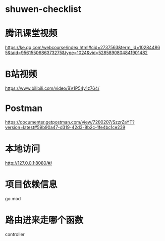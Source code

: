 # shuwen-checklist
# 腾讯课堂视频
https://ke.qq.com/webcourse/index.html#cid=2737563&term_id=102844865&taid=9561550686373275&type=1024&vid=5285890804841901482
# B站视频
https://www.bilibili.com/video/BV1P54y1z764/
# Postman
https://documenter.getpostman.com/view/7200207/SzzrZaYT?version=latest#59b90a47-d319-42d3-8b2c-1fe4bc1ce239
# 本地访问
http://127.0.0.1:8080/#/
# 项目依赖信息
go.mod
# 路由进来走哪个函数
controller